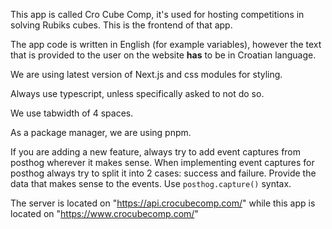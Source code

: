 This app is called Cro Cube Comp, it's used for hosting competitions in solving Rubiks cubes. This is the frontend of that app.

The app code is written in English (for example variables), however the text that is provided to the user on the website **has** to be in Croatian language.

We are using latest version of Next.js and css modules for styling.

Always use typescript, unless specifically asked to not do so.

We use tabwidth of 4 spaces.

As a package manager, we are using pnpm.

If you are adding a new feature, always try to add event captures from posthog wherever it makes sense.
When implementing event captures for posthog always try to split it into 2 cases: success and failure.
Provide the data that makes sense to the events.
Use `posthog.capture()` syntax.

The server is located on "https://api.crocubecomp.com/" while this app is located on "https://www.crocubecomp.com/"
